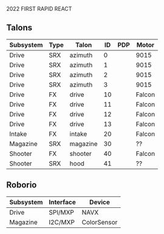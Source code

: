 2022 FIRST RAPID REACT

## Talons

| Subsystem | Type | Talon      | ID  | PDP | Motor |
| --------- | ---- | ---------- | --- | --- | ----- |
| Drive     | SRX  | azimuth    | 0   |    | 9015   |
| Drive     | SRX  | azimuth    | 1   |    | 9015   |
| Drive     | SRX  | azimuth    | 2   |    | 9015   |
| Drive     | SRX  | azimuth    | 3   |    | 9015   |
| Drive     | FX   | drive      | 10  |    | Falcon |
| Drive     | FX   | drive      | 11  |    | Falcon |
| Drive     | FX   | drive      | 12  |    | Falcon |
| Drive     | FX   | drive      | 13  |    | Falcon |
| Intake    | FX   | intake     | 20  |    | Falcon |
| Magazine  | SRX  | magazine   | 30  |    | ??     |
| Shooter   | FX   | shooter    | 40  |    | Falcon |
| Shooter   | SRX  | hood       | 41  |    | ??     |


## Roborio

| Subsystem | Interface | Device      |
| --------- | --------- | ----------- |
| Drive     | SPI/MXP   | NAVX        |
| Magazine  | I2C/MXP   | ColorSensor |

